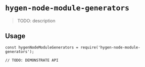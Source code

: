 # `hygen-node-module-generators`

> TODO: description

## Usage

```
const hygenNodeModuleGenerators = require('hygen-node-module-generators');

// TODO: DEMONSTRATE API
```
